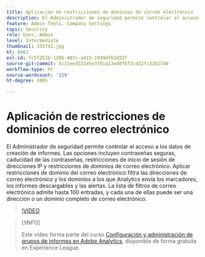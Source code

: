 ```yaml
---
title: Aplicación de restricciones de dominios de correo electrónico
description: El Administrador de seguridad permite controlar el acceso a los datos de creación de informes. Las opciones incluyen contraseñas seguras, caducidad de las contraseñas, restricciones de inicio de sesión de direcciones IP y restricciones de dominios de correo electrónico. Aplicar restricciones de dominio del correo electrónico filtra las direcciones de correo electrónico y los dominios a los que Analytics envía los marcadores, los informes descargables y las alertas. La lista de filtros de correo electrónico admite hasta 100 entradas, y cada una de ellas puede ser una dirección o un dominio completo de correo electrónico.
feature: Admin Tools, Company Settings
topic: Security
role: User, Admin
level: Intermediate
thumbnail: 335741.jpg
kt: 8461
exl-id: fc5f251b-120b-487c-a415-1949df62d32f
source-git-commit: 5c11ee3222e5e3f81a13ed8fbf2cd22fc32b1740
workflow-type: ht
source-wordcount: '159'
ht-degree: 100%

---
```


# Aplicación de restricciones de dominios de correo electrónico

El Administrador de seguridad permite controlar el acceso a los datos de creación de informes. Las opciones incluyen contraseñas seguras, caducidad de las contraseñas, restricciones de inicio de sesión de direcciones IP y restricciones de dominios de correo electrónico. Aplicar restricciones de dominio del correo electrónico filtra las direcciones de correo electrónico y los dominios a los que Analytics envía los marcadores, los informes descargables y las alertas. La lista de filtros de correo electrónico admite hasta 100 entradas, y cada una de ellas puede ser una dirección o un dominio completo de correo electrónico.

>[!VIDEO](https://video.tv.adobe.com/v/335741/?quality=12&learn=on)

>[!INFO]
>
> Este vídeo forma parte del curso [Configuración y administración de grupos de informes en Adobe Analytics](https://experienceleague.adobe.com/?recommended=Analytics-A-1-2021.1.administration&amp;lang=es), disponible de forma gratuita en Experience League.